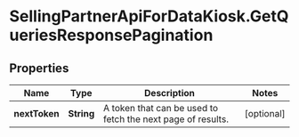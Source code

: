 # SellingPartnerApiForDataKiosk.GetQueriesResponsePagination

## Properties
Name | Type | Description | Notes
------------ | ------------- | ------------- | -------------
**nextToken** | **String** | A token that can be used to fetch the next page of results. | [optional] 


